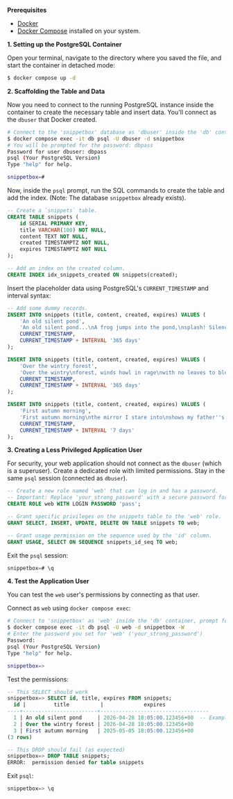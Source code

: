 **Prerequisites**

- [Docker](https://docs.docker.com/get-docker/)
- [Docker Compose](https://docs.docker.com/compose/install/) installed on your system.

**1. Setting up the PostgreSQL Container**

Open your terminal, navigate to the directory where you saved the file, and start the container in detached mode:

```bash
$ docker compose up -d
```

**2. Scaffolding the Table and Data**

Now you need to connect to the running PostgreSQL instance inside the container to create the necessary table and insert data. You'll connect as the `dbuser` that Docker created.

```bash
# Connect to the 'snippetbox' database as 'dbuser' inside the 'db' container
$ docker compose exec -it db psql -U dbuser -d snippetbox
# You will be prompted for the password: dbpass
Password for user dbuser: dbpass
psql (Your PostgreSQL Version)
Type "help" for help.

snippetbox=#
```

Now, inside the `psql` prompt, run the SQL commands to create the table and add the index. (Note: The database `snippetbox` already exists).

```sql
-- Create a `snippets` table.
CREATE TABLE snippets (
    id SERIAL PRIMARY KEY,
    title VARCHAR(100) NOT NULL,
    content TEXT NOT NULL,
    created TIMESTAMPTZ NOT NULL,
    expires TIMESTAMPTZ NOT NULL
);

-- Add an index on the created column.
CREATE INDEX idx_snippets_created ON snippets(created);
```

Insert the placeholder data using PostgreSQL's `CURRENT_TIMESTAMP` and interval syntax:

```sql
-- Add some dummy records.
INSERT INTO snippets (title, content, created, expires) VALUES (
    'An old silent pond',
    'An old silent pond...\nA frog jumps into the pond,\nsplash! Silence again.\n\n– Matsuo Bashō',
    CURRENT_TIMESTAMP,
    CURRENT_TIMESTAMP + INTERVAL '365 days'
);

INSERT INTO snippets (title, content, created, expires) VALUES (
    'Over the wintry forest',
    'Over the wintry\nforest, winds howl in rage\nwith no leaves to blow.\n\n– Natsume Soseki',
    CURRENT_TIMESTAMP,
    CURRENT_TIMESTAMP + INTERVAL '365 days'
);

INSERT INTO snippets (title, content, created, expires) VALUES (
    'First autumn morning',
    'First autumn morning\nthe mirror I stare into\nshows my father''s face.\n\n– Murakami Kijo',
    CURRENT_TIMESTAMP,
    CURRENT_TIMESTAMP + INTERVAL '7 days'
);
```

**3. Creating a Less Privileged Application User**

For security, your web application should not connect as the `dbuser` (which is a superuser). Create a dedicated role with limited permissions. Stay in the same `psql` session (connected as `dbuser`).

```sql
-- Create a new role named 'web' that can log in and has a password.
-- Important: Replace 'your_strong_password' with a secure password for your application.
CREATE ROLE web WITH LOGIN PASSWORD 'pass';

-- Grant specific privileges on the snippets table to the 'web' role.
GRANT SELECT, INSERT, UPDATE, DELETE ON TABLE snippets TO web;

-- Grant usage permission on the sequence used by the 'id' column.
GRANT USAGE, SELECT ON SEQUENCE snippets_id_seq TO web;
```

Exit the `psql` session:

```sql
snippetbox=# \q
```

**4. Test the Application User**

You can test the `web` user's permissions by connecting as that user.

Connect as `web` using `docker compose exec`:

```bash
# Connect to 'snippetbox' as 'web' inside the 'db' container, prompt for password
$ docker compose exec -it db psql -U web -d snippetbox -W
# Enter the password you set for 'web' ('your_strong_password')
Password:
psql (Your PostgreSQL Version)
Type "help" for help.

snippetbox=>
```

Test the permissions:

```sql
-- This SELECT should work
snippetbox=> SELECT id, title, expires FROM snippets;
  id |         title          |             expires
----+------------------------+-----------------------------------
  1 | An old silent pond     | 2026-04-28 18:05:00.123456+00  -- Example Timestamps
  2 | Over the wintry forest | 2026-04-28 18:05:00.123456+00
  3 | First autumn morning   | 2025-05-05 18:05:00.123456+00
(3 rows)
```

```sql
-- This DROP should fail (as expected)
snippetbox=> DROP TABLE snippets;
ERROR:  permission denied for table snippets
```

Exit `psql`:

```sql
snippetbox=> \q
```

